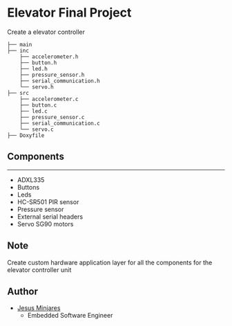 # Elevator Final Project
Create a elevator controller
```
├── main
├── inc
    ├── accelerometer.h
    ├── button.h
    ├── led.h
    ├── pressure_sensor.h
    ├── serial_communication.h
    └── servo.h
├── src
    ├── accelerometer.c
    ├── button.c
    ├── led.c
    ├── pressure_sensor.c
    ├── serial_communication.c
    └── servo.c
├── Doxyfile
```
## Components
---
* ADXL335
* Buttons
* Leds
* HC-SR501 PIR sensor
* Pressure sensor
* External serial headers
* Servo SG90 motors

## Note
Create custom hardware application layer for all the components for the elevator controller unit

## Author
* [Jesus Minjares](https://github.com/jminjares4)
  * Embedded Software Engineer